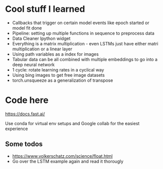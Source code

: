 # Cool stuff I learned

* Callbacks that trigger on certain model events like epoch started or model fit done
* Pipeline: setting up multiple functions in sequence to preprocess data
* Data Cleaner Ipython widget
* Everything is a matrix multiplication - even LSTMs just have either matri multiplication or a linear layer
* Using path variables as a index for images
* Tabular data can be all combined with multiple embeddings to go into a deep neural network
* 1 cycle: rotate learning rates in a cyclical way
* Using bing images to get free image datasets
* torch.unsqueeze as a generalization of transpose

# Code here
https://docs.fast.ai/

Use conda for virtual env setups and Google collab for the easiest experience

## Some todos
* https://www.volkerschatz.com/science/float.html
* Go over the LSTM example again and read it thorougly